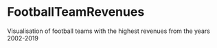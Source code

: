 # FootballTeamRevenues
Visualisation of football teams with the highest revenues from the years 2002-2019
